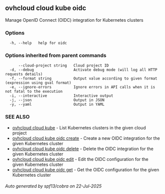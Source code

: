 ## ovhcloud cloud kube oidc

Manage OpenID Connect (OIDC) integration for Kubernetes clusters

### Options

```
  -h, --help   help for oidc
```

### Options inherited from parent commands

```
      --cloud-project string   Cloud project ID
  -d, --debug                  Activate debug mode (will log all HTTP requests details)
  -f, --format string          Output value according to given format (expression using gval format)
  -e, --ignore-errors          Ignore errors in API calls when it is not fatal to the execution
  -i, --interactive            Interactive output
  -j, --json                   Output in JSON
  -y, --yaml                   Output in YAML
```

### SEE ALSO

* [ovhcloud cloud kube](ovhcloud_cloud_kube.md)	 - List Kubernetes clusters in the given cloud project
* [ovhcloud cloud kube oidc create](ovhcloud_cloud_kube_oidc_create.md)	 - Create a new OIDC integration for the given Kubernetes cluster
* [ovhcloud cloud kube oidc delete](ovhcloud_cloud_kube_oidc_delete.md)	 - Delete the OIDC integration for the given Kubernetes cluster
* [ovhcloud cloud kube oidc edit](ovhcloud_cloud_kube_oidc_edit.md)	 - Edit the OIDC configuration for the given Kubernetes cluster
* [ovhcloud cloud kube oidc get](ovhcloud_cloud_kube_oidc_get.md)	 - Get the OIDC configuration for the given Kubernetes cluster

###### Auto generated by spf13/cobra on 22-Jul-2025
